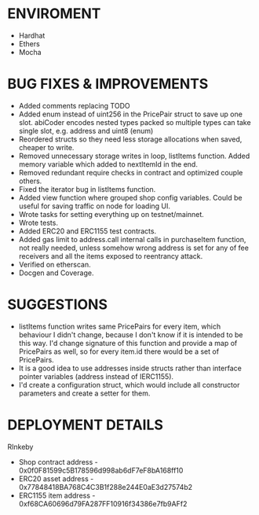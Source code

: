 # ENVIROMENT
- Hardhat
- Ethers
- Mocha

# BUG FIXES & IMPROVEMENTS
- Added comments replacing TODO
- Added enum instead of uint256 in the PricePair struct to save up one slot. abiCoder encodes nested types packed so multiple types can take single slot, e.g. address and uint8 (enum)
- Reordered structs so they need less storage allocations when saved, cheaper to write.
- Removed unnecessary storage writes in loop, listItems function. Added memory variable which added to nextItemId in the end.
- Removed redundant require checks in contract and optimized couple others.
- Fixed the iterator bug in listItems function.
- Added view function where grouped shop config variables. Could be useful for saving traffic on node for loading UI.
- Wrote tasks for setting everything up on testnet/mainnet.
- Wrote tests.
- Added ERC20 and ERC1155 test contracts.
- Added gas limit to address.call internal calls in purchaseItem function, not really needed, unless somehow wrong address is set for any of fee receivers and all the items exposed to reentrancy attack.
- Verified on etherscan.
- Docgen and Coverage.

# SUGGESTIONS
- listItems function writes same PricePairs for every item, which behaviour I didn't change, because I don't know if it is intended to be this way. I'd change signature of this function and provide a map of PricePairs as well, so for every item.id there would be a set of PricePairs.
- It is a good idea to use addresses inside structs rather than interface pointer variables (address instead of IERC1155).
- I'd create a configuration struct, which would include all constructor parameters and create a setter for them.

# DEPLOYMENT DETAILS
RInkeby
- Shop contract address - 0x0f0F81599c5B178596d998ab6dF7eF8bA168ff10
- ERC20 asset address - 0x77848418BA768C4C3B1f288e244E0aE3d27574b2
- ERC1155 item address - 0xf68CA60696d79FA287FF10916f34386e7fb9AFf2
